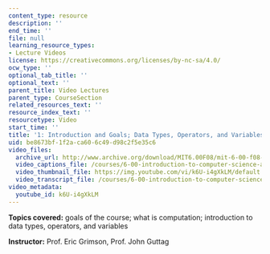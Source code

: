 ```yaml
---
content_type: resource
description: ''
end_time: ''
file: null
learning_resource_types:
- Lecture Videos
license: https://creativecommons.org/licenses/by-nc-sa/4.0/
ocw_type: ''
optional_tab_title: ''
optional_text: ''
parent_title: Video Lectures
parent_type: CourseSection
related_resources_text: ''
resource_index_text: ''
resourcetype: Video
start_time: ''
title: '1: Introduction and Goals; Data Types, Operators, and Variables'
uid: be8673bf-1f2a-ca60-6c49-d98c2f5e35c6
video_files:
  archive_url: http://www.archive.org/download/MIT6.00F08/mit-6-00-f08-lec01_300k.mp4
  video_captions_file: /courses/6-00-introduction-to-computer-science-and-programming-fall-2008/bb5895c7557156249a73ce8067bc4d22_k6U-i4gXkLM.vtt
  video_thumbnail_file: https://img.youtube.com/vi/k6U-i4gXkLM/default.jpg
  video_transcript_file: /courses/6-00-introduction-to-computer-science-and-programming-fall-2008/70eaa5a4e10db04ff2293d257a08ee65_k6U-i4gXkLM.pdf
video_metadata:
  youtube_id: k6U-i4gXkLM
---
```


**Topics covered:** goals of the course; what is computation; introduction to data types, operators, and variables

**Instructor:** Prof. Eric Grimson, Prof. John Guttag

